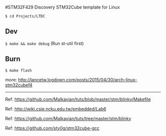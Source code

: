#STM32F429 Discovery STM32Cube template for Linux

`$ cd Projects/LTDC`

## Dev

`$ make && make debug` (Run st-util first)

## Burn

`$ make flash`

more: http://lancetw.logdown.com/posts/2015/04/30/arch-linux-stm32cubef4

---

Ref: https://github.com/Malkavian/tuts/blob/master/stm/blinky/Makefile

Ref: http://wiki.csie.ncku.edu.tw/embedded/Lab6

Ref: https://github.com/Malkavian/tuts/tree/master/stm/blinky

Ref: https://github.com/stv0g/stm32cube-gcc
